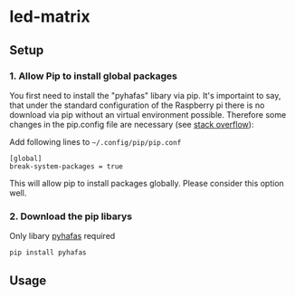# led-matrix

## Setup
### 1. Allow Pip to install global packages
You first need to install the "pyhafas" libary via pip. It's importaint to say, that under the standard configuration of the Raspberry pi there is no download via pip without an virtual environment possible. Therefore some changes in the pip.config file are necessary (see [stack overflow](https://stackoverflow.com/questions/75608323/how-do-i-solve-error-externally-managed-environment-every-time-i-use-pip-3)):

Add following lines to ```~/.config/pip/pip.conf```

```
[global]
break-system-packages = true
```
This will allow pip to install packages globally. 
Please consider this option well.

### 2. Download the pip libarys
Only libary [pyhafas](https://github.com/FahrplanDatenGarten/pyhafas) required
```
pip install pyhafas
```

## Usage
